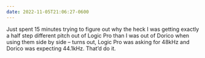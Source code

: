 ```yaml
---
date: 2022-11-05T21:06:27-0600
---
```


Just spent 15 minutes trying to figure out why the heck I was getting exactly a half step different pitch out of Logic Pro than I was out of Dorico when using them side by side – turns out, Logic Pro was asking for 48kHz and Dorico was expecting 44.1kHz. That’d do it.